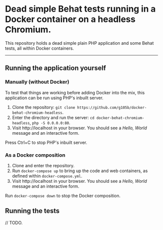 Dead simple Behat tests running in a Docker container on a headless Chromium.
=============================================================================

This repository holds a dead simple plain PHP application and some Behat tests, all within Docker containers.

*****

Running the application yourself
--------------------------------

### Manually (without Docker)

To test that things are working before adding Docker into the mix, this application can be run using PHP's inbuilt server.

1) Clone the repository: `git clone https://github.com/g105b/docker-behat-chromium-headless`.
2) Enter the directory and run the server: `cd docker-behat-chromium-headless`, `php -S 0.0.0.0:80`.
3) Visit http://localhost in your browser. You should see a _Hello, World_ message and an interactive form.

Press Ctrl+C to stop PHP's inbuilt server.

### As a Docker composition

1) Clone and enter the repository.
2) Run `docker-compose up` to bring up the code and web containers, as defined within `docker-compose.yml`.
3) Visit http://localhost in your browser. You should see a _Hello, World_ message and an interactive form.

Run `docker-compose down` to stop the Docker composition.

Running the tests
-----------------

// TODO.